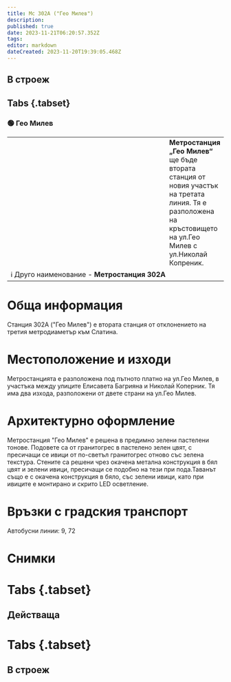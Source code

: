 ```yaml
---
title: Мс 302А ("Гео Милев")
description: 
published: true
date: 2023-11-21T06:20:57.352Z
tags: 
editor: markdown
dateCreated: 2023-11-20T19:39:05.468Z
---
```


## В строеж
## Tabs {.tabset}
### 🟢 Гео Милев
<table style="width:100%">
  <tr>
    <td style="width:400px"><img src=""></td>
    <td><b>Метростанция „Гео Милев“</b> ще бъде втората станция от новия участък на третата линия. Тя е разположена на кръстовището на ул.Гео Милев с ул.Николай Копреник.
      <br></td>
  </tr>
  <td colspan=2 >ℹ️ Друго наименование - <b>Метростанция 302А</b></td>
</table>


# Обща информация

Станция 302А ("Гео Милев") е втората станция от отклонението на третия метродиаметър към Слатина. 

# Местоположение и изходи

Метростанцията е разположена под пътното платно на ул.Гео Милев, в участъка между улиците Елисавета Багрияна и Николай Коперник. Тя има два изхода, разположени от двете страни на ул.Гео Милев. 

# Архитектурно оформление
 
Метростанция "Гео Милев" е решена в предимно зелени пастелени тонове. Подовете са от гранитогрес в пастелено зелен цвят, с пресичащи се ивици от по-светъл гранитогрес отново със зелена текстура. Стените са решени чрез окачена метална конструкция в бял цвят и зелени ивици, пресичащи се подобно на тези при пода.Таванът също е с окачена конструкция в бяло, със зелени ивици, като при ивиците е монтирано и скрито LED осветление.

# Връзки с градския транспорт
Автобусни линии: 9, 72

# Снимки
  
# Tabs {.tabset}
## Действаща

  
# Tabs {.tabset}
## В строеж